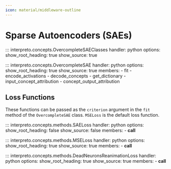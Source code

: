 ```yaml
---
icon: material/middleware-outline
---
```


# Sparse Autoencoders (SAEs)

::: interpreto.concepts.OvercompleteSAEClasses
    handler: python
    options:
      show_root_heading: true
      show_source: true

::: interpreto.concepts.OvercompleteSAE
    handler: python
    options:
      show_root_heading: true
      show_source: true
      members:
        - fit
        - encode_activations
        - decode_concepts
        - get_dictionary
        - input_concept_attribution
        - concept_output_attribution

## Loss Functions

These functions can be passed as the `criterion` argument in the `fit` method of the `OvercompleteSAE` class. `MSELoss` is the default loss function.

::: interpreto.concepts.methods.SAELoss
    handler: python
    options:
      show_root_heading: false
      show_source: false
      members:
        - __call__

::: interpreto.concepts.methods.MSELoss
    handler: python
    options:
      show_root_heading: true
      show_source: true
      members:
        - __call__

::: interpreto.concepts.methods.DeadNeuronsReanimationLoss
    handler: python
    options:
      show_root_heading: true
      show_source: true
      members:
        - __call__
